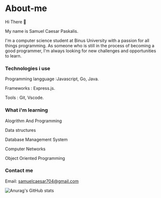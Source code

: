 # About-me

Hi There 👋

My name is Samuel Caesar Paskalis.

I'm a computer science student at Binus University with a passion for all things programming. As someone who is still in the process of becoming a good programmer, I'm always looking for new challenges and opportunities to learn.

### Technologies i use

Programming langguage :Javascript, Go, Java.

Frameworks : Express.js.

Tools : Git, Vscode.

### What i'm learning

Alogrithm And Programming

Data structures

Database Management System

Computer Networks

Object Oriented Programming

### Contact me

Email: samuelcaesar704@gmail.com

![Anurag's GitHub stats](https://github-readme-stats.vercel.app/api?username=nowll&show_icons=true&theme=apprentice)
